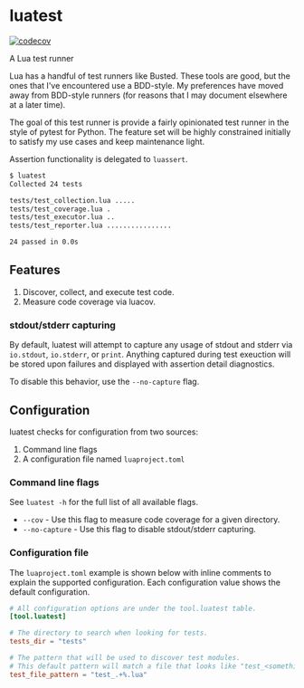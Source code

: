 # luatest

[![codecov](https://codecov.io/gh/mblayman/luatest/branch/main/graph/badge.svg?token=DBYXXLQXKB)](https://codecov.io/gh/mblayman/luatest)

A Lua test runner

Lua has a handful of test runners like Busted.
These tools are good, but the ones that I've encountered use a BDD-style.
My preferences have moved away from BDD-style runners
(for reasons that I may document elsewhere at a later time).

The goal of this test runner is provide a fairly opinionated test runner
in the style of pytest for Python.
The feature set will be highly constrained initially
to satisfy my use cases and keep maintenance light.

Assertion functionality is delegated to `luassert`.

```bash
$ luatest
Collected 24 tests

tests/test_collection.lua .....
tests/test_coverage.lua .
tests/test_executor.lua ..
tests/test_reporter.lua ................

24 passed in 0.0s
```

## Features

1. Discover, collect, and execute test code.
2. Measure code coverage via luacov.

### stdout/stderr capturing

By default, luatest will attempt to capture any usage of stdout and stderr
via `io.stdout`, `io.stderr`, or `print`.
Anything captured during test exeuction will be stored upon failures
and displayed with assertion detail diagnostics.

To disable this behavior, use the `--no-capture` flag.

## Configuration

luatest checks for configuration from two sources:

1. Command line flags
2. A configuration file named `luaproject.toml`

### Command line flags

See `luatest -h` for the full list of all available flags.

* `--cov` - Use this flag to measure code coverage for a given directory.
* `--no-capture` - Use this flag to disable stdout/stderr capturing.

### Configuration file

The `luaproject.toml` example is shown below with inline comments
to explain the supported configuration.
Each configuration value shows the default configuration.

```toml
# All configuration options are under the tool.luatest table.
[tool.luatest]

# The directory to search when looking for tests.
tests_dir = "tests"

# The pattern that will be used to discover test modules.
# This default pattern will match a file that looks like "test_<something>.lua".
test_file_pattern = "test_.+%.lua"
```
